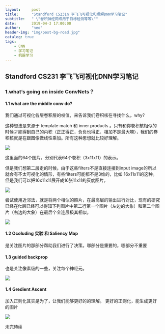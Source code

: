 ```yaml
---
layout:     post
title:      "Standford CS231n 李飞飞可视化和理解DNN学习笔记"
subtitle:   " \"卷积神经网络用于目标检测等等\""
date:       2019-04-3 17:00:00
author:     "neo"
header-img: "img/post-bg-road.jpg"
catalog: true
tags:
    - CNN
    - 学习笔记
    - 机器学习
---
```


## Standford CS231 李飞飞可视化DNN学习笔记

### 1.what‘s going on inside ConvNets？

#### 1.1 what are the middle conv do?

我们通过可视化各层卷积层的权值，来告诉我们卷积核在寻找什么。why?

这种想法是来源于 template match 和 inner products 。只有和你卷积核相似的时候才能得到自己的内积（正正得正，负负也得正，相加不是最大嘛），我们的卷积核就是在跟图像做线性乘加。所有这种思想就比较好理解。

![](http://neoyanghc-picture.oss-cn-beijing.aliyuncs.com/007bgNxTly1g1qld32ocjj30mf0bzgvp.jpg%29)

这里面的64个图片，分别代表64个卷积（3x11x11）的表示。

但是我们想第二层走的时候，由于这些filters不是直接连接到input image的所以就会有不太可视化的情形，有些filters可能都不是3维的，比如 16x11x11的这种。但是我们可以把16x11x11展开成16张11x11的灰度图片，

![](http://neoyanghc-picture.oss-cn-beijing.aliyuncs.com/007bgNxTly1g1qlgds99gj30s00dmh0b.jpg%29)

尝试使用近邻法，就是将两个相似的照片，在最高层的输出进行对比，现有的研究已经在fc层已经可以得知下列图片中第二行第一个图片（左边的大象）和第二个图片（右边的大象）在最后个全连层极其相似。

![](http://neoyanghc-picture.oss-cn-beijing.aliyuncs.com/007bgNxTly1g1qltnlhlcj30md0dfgym.jpg%29)

#### 1.2  Ocoluding 实验 和 Saliency Map

是关注图片的那部分帮助我们进行了决策。哪部分是重要的，哪部分不重要

#### 1.3 guided backprop

也是关注像素级的一些，关注每个神经元。

![](http://neoyanghc-picture.oss-cn-beijing.aliyuncs.com/007bgNxTly1g1qmjmctqij30rs0d6k0d.jpg%29)

#### 1.4 Gredient Ascent

加入正则化其实是为了，让我们能够更好的的理解。 更好的正则化，能生成更好的图片

![](http://neoyanghc-picture.oss-cn-beijing.aliyuncs.com/007bgNxTly1g1qmt2mlu8j30ru0d7tjg.jpg%29)

未完待续